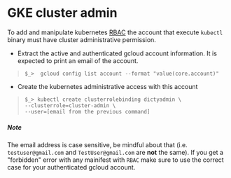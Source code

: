 # GKE cluster admin
To add and manipulate kubernetes
[RBAC](https://kubernetes.io/docs/reference/access-authn-authz/rbac/)
the account that execute `kubectl` binary must have cluster
administrative permission.

* Extract the active and authenticated gcloud account information.
It is expected to print an email of the account.
>`$_>  gcloud config list account --format "value(core.account)"`   

* Create the kubernetes administrative access with this account

> `$_> kubectl create clusterrolebinding dictyadmin \`   
>      `--clusterrole=cluster-admin \`   
>      `--user=[email from the previous command]`


##### Note   
The email address is case sensitive, be mindful about that (i.e.
`testuser@gmail.com` and `TestUser@gmail.com` are **not** the same). If you get
a "forbidden" error with any mainifest with `RBAC` make sure to use the correct
case for your authenticated gcloud account.

